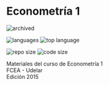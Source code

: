 # Econometría 1

![archived](https://img.shields.io/badge/lifecycle-archived-red.svg)


![languages](https://img.shields.io/github/languages/count/daczarne/udelar_econometria_1)
![top language](https://img.shields.io/github/languages/top/daczarne/udelar_econometria_1)


![repo size](https://img.shields.io/github/repo-size/daczarne/udelar_econometria_1)
![code size](https://img.shields.io/github/languages/code-size/daczarne/udelar_econometria_1)


Materiales del curso de Econometría 1  
FCEA - Udelar  
Edición 2015  
